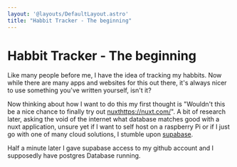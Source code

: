 ```yaml
---
layout: '@layouts/DefaultLayout.astro'
title: "Habbit Tracker - The beginning"
---
```


# Habbit Tracker - The beginning
Like many people before me, I have the idea of tracking my habbits. Now while there are many apps and websites for this out there, it's always nicer to use something you've written yourself, isn't it?

Now thinking about how I want to do this my first thought is "Wouldn't this be a nice chance to finally try out [nuxt]()https://nuxt.com/". A bit of research later, asking the void of the internet what database matches good with a nuxt application, unsure yet if I want to self host on a raspberry Pi or if I just go with one of many cloud solutions, I stumble upon [supabase](https://supabase.com).

Half a minute later I gave supabase access to my github account and I supposedly have postgres Database running. 